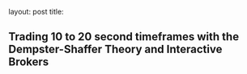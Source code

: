 layout: post
title: 

## Trading 10 to 20 second timeframes with the Dempster-Shaffer Theory and Interactive Brokers




